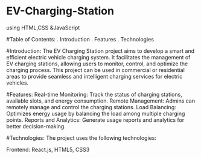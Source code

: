 # EV-Charging-Station
using HTML,CSS &amp;JavaScript

#Table of Contents:
. Introduction
. Features
. Technologies

#Introduction:
The EV Charging Station project aims to develop a smart and efficient electric vehicle charging system. It facilitates the management of EV charging stations, allowing users to monitor, control, and optimize the charging process. This project can be used in commercial or residential areas to provide seamless and intelligent charging services for electric vehicles.

#Features:
Real-time Monitoring: Track the status of charging stations, available slots, and energy consumption.
Remote Management: Admins can remotely manage and control the charging stations.
Load Balancing: Optimizes energy usage by balancing the load among multiple charging points.
Reports and Analytics: Generate usage reports and analytics for better decision-making.

#Technologies:
The project uses the following technologies:

Frontend: React.js, HTML5, CSS3

